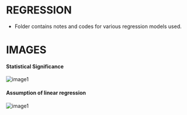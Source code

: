 # REGRESSION

- Folder contains notes and codes for various regression models used.

# IMAGES

#### Statistical Significance 

![image1](https://raw.githubusercontent.com/navnit75/learn_ml/master/Notes/Regressions/Statistical%20Significance.png)

#### Assumption of linear regression

![image1](https://github.com/navnit75/learn_ml/raw/master/Notes/Regressions/Various%20Regressions.png)
